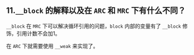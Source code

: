 ## 11.`__block` 的解释以及在 `ARC` 和 `MRC` 下有什么不同？





`__block` 在 `MRC` 下可以解决循环引用的问题，`block` 内部的变量有了 `__block` 修饰，引用计数不会加1。

在 `ARC` 下就需要使用 `__weak` 来实现了。


